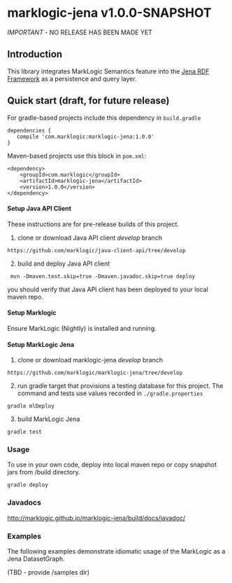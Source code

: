 # marklogic-jena v1.0.0-SNAPSHOT

_IMPORTANT_ - NO RELEASE HAS BEEN MADE YET

## Introduction

This library integrates MarkLogic Semantics feature into the [Jena RDF
Framework](http://jena.apache.org) as a persistence and query layer.

## Quick start (draft, for future release)

For gradle-based projects include this dependency in `build.gradle`
```
dependencies {
   compile 'com.marklogic:marklogic-jena:1.0.0'
}
```

Maven-based projects use this block in `pom.xml`:

```
<dependency>
    <groupId>com.marklogic</groupId>
    <artifactId>marklogic-jena</artifactId>
    <version>1.0.0</version>
</dependency>
```

#### Setup Java API Client

These instructions are for pre-release builds of this project.

1) clone or download Java API client _develop_ branch

```
https://github.com/marklogic/java-client-api/tree/develop
```

2) build and deploy Java API client

```
 mvn -Dmaven.test.skip=true -Dmaven.javadoc.skip=true deploy
 ```

you should verify that Java API client has been deployed to your local maven repo.

#### Setup Marklogic

Ensure MarkLogic (Nightly) is installed and running.

#### Setup  MarkLogic Jena

1) clone or download marklogic-jena _develop_ branch

```
https://github.com/marklogic/marklogic-jena/tree/develop
```

2) run gradle target that provisions a testing database for this project.  The command and tests use values recorded in `./gradle.properties`

```
gradle mlDeploy
```

3) build MarkLogic Jena

```
gradle test

```


### Usage

To use in your own code, deploy into local maven repo or copy snapshot jars from /build directory.

```
gradle deploy

```

### Javadocs

http://marklogic.github.io/marklogic-jena/build/docs/javadoc/

### Examples

The following examples demonstrate idiomatic usage of the MarkLogic as a Jena DatasetGraph.

(TBD - provide /samples dir)




